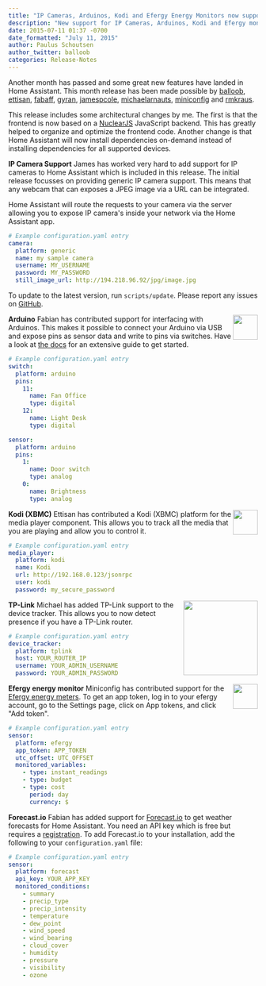 ```yaml
---
title: "IP Cameras, Arduinos, Kodi and Efergy Energy Monitors now supported"
description: "New support for IP Cameras, Arduinos, Kodi and Efergy monitors"
date: 2015-07-11 01:37 -0700
date_formatted: "July 11, 2015"
author: Paulus Schoutsen
author_twitter: balloob
categories: Release-Notes
---
```


Another month has passed and some great new features have landed in Home Assistant. This month release has been made possible by [balloob](https://github.com/balloob), [ettisan](https://github.com/ettisan), [fabaff](https://github.com/fabaff), [gyran](https://github.com/gyran), [jamespcole](https://github.com/jamespcole), [michaelarnauts](https://github.com/michaelarnauts), [miniconfig](https://github.com/miniconfig) and [rmkraus](https://github.com/rmkraus).

This release includes some architectural changes by me. The first is that the frontend is now based on a [NuclearJS](http://optimizely.github.io/nuclear-js/) JavaScript backend. This has greatly helped to organize and optimize the frontend code. Another change is that Home Assistant will now install dependencies on-demand instead of installing dependencies for all supported devices.

__IP Camera Support__
James has worked very hard to add support for IP cameras to Home Assistant which is included in this release. The initial release focusses on providing generic IP camera support. This means that any webcam that can exposes a JPEG image via a URL can be integrated.

Home Assistant will route the requests to your camera via the server allowing you to expose IP camera's inside your network via the Home Assistant app.

```yaml
# Example configuration.yaml entry
camera:
  platform: generic
  name: my sample camera
  username: MY_USERNAME
  password: MY_PASSWORD
  still_image_url: http://194.218.96.92/jpg/image.jpg
```

<p class='note'>
To update to the latest version, run <code>scripts/update</code>. Please report any issues on <a href='https://github.com/home-assistant/home-assistant/issues'>GitHub</a>.
</p>

<!--more-->

__Arduino__
<img src='/images/supported_brands/arduino.png' style='border:none; box-shadow: none; float: right;' height='50' /> Fabian has contributed support for interfacing with Arduinos. This makes it possible to connect your Arduino via USB and expose pins as sensor data and write to pins via switches. Have a look at [the docs](/components/arduino/) for an extensive guide to get started.

```yaml
# Example configuration.yaml entry
switch:
  platform: arduino
  pins:
    11:
      name: Fan Office
      type: digital
    12:
      name: Light Desk
      type: digital

sensor:
  platform: arduino
  pins:
    1:
      name: Door switch
      type: analog
    0:
      name: Brightness
      type: analog
```

__Kodi (XBMC)__
<img src='/images/supported_brands/kodi.png' style='border:none; box-shadow: none; float: right;' height='50' /> Ettisan has contributed a Kodi (XBMC) platform for the media player component. This allows you to track all the media that you are playing and allow you to control it.

```yaml
# Example configuration.yaml entry
media_player:
  platform: kodi
  name: Kodi
  url: http://192.168.0.123/jsonrpc
  user: kodi
  password: my_secure_password
```

__TP-Link__
<img src='/images/supported_brands/tp-link.png' style='border:none; box-shadow: none; float: right;' width='150' /> Michael has added TP-Link support to the device tracker. This allows you to now detect presence if you have a TP-Link router.

```yaml
# Example configuration.yaml entry
device_tracker:
  platform: tplink
  host: YOUR_ROUTER_IP
  username: YOUR_ADMIN_USERNAME
  password: YOUR_ADMIN_PASSWORD
```

__Efergy energy monitor__
<img src='/images/supported_brands/efergy.png' style='border:none; box-shadow: none; float: right;' height='50' /> Miniconfig has contributed support for the [Efergy energy meters](https://efergy.com). To get an app token, log in to your efergy account, go to the Settings page, click on App tokens, and click "Add token".

```yaml
# Example configuration.yaml entry
sensor:
  platform: efergy
  app_token: APP_TOKEN
  utc_offset: UTC_OFFSET
  monitored_variables:
    - type: instant_readings
    - type: budget
    - type: cost
      period: day
      currency: $
```

__Forecast.io__
Fabian has added support for [Forecast.io](https://forecast.io/) to get weather forecasts for Home Assistant. You need an API key which is free but requires a [registration](https://developer.forecast.io/register). To add Forecast.io to your installation, add the following to your `configuration.yaml` file:

```yaml
# Example configuration.yaml entry
sensor:
  platform: forecast
  api_key: YOUR_APP_KEY
  monitored_conditions:
    - summary
    - precip_type
    - precip_intensity
    - temperature
    - dew_point
    - wind_speed
    - wind_bearing
    - cloud_cover
    - humidity
    - pressure
    - visibility
    - ozone
```
